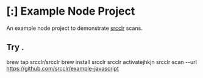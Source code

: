 # [:] Example Node Project

An example node project to demonstrate [srcclr](https://www.srcclr.com) scans.

## Try .


brew tap srcclr/srcclr
brew install srcclr
srcclr activatejhkjn
srcclr scan --url https://github.com/srcclr/example-javascript

